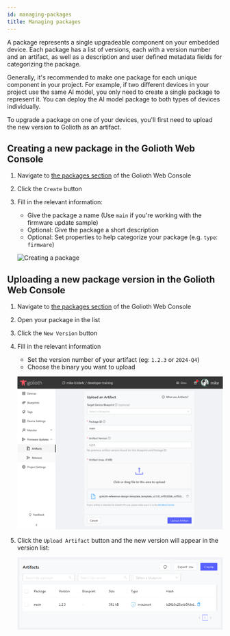 ```yaml
---
id: managing-packages
title: Managing packages
---
```


A package represents a single upgradeable component on your embedded device.
Each package has a list of versions, each with a version number and an artifact,
as well as a description and user defined metadata fields for categorizing the
package.

Generally, it's recommended to make one package for each unique component in
your project. For example, if two different devices in your project use the same
AI model, you only need to create a single package to represent it. You can
deploy the AI model package to both types of devices individually.

To upgrade a package on one of your devices, you'll first need to upload the new
version to Golioth as an artifact.

## Creating a new package in the Golioth Web Console

1. Navigate to [the packages section](https://console.golioth.io/packages) of
   the Golioth Web Console
2. Click the `Create` button
3. Fill in the relevant information:
    - Give the package a name (Use `main` if you're working with the firmware
      update sample)
    - Optional: Give the package a short description
    - Optional: Set properties to help categorize your package (e.g. `type`:
      `firmware`)

    ![Creating a package](./assets/web-console-create-package.png)

## Uploading a new package version in the Golioth Web Console

1. Navigate to [the packages section](https://console.golioth.io/packages) of
   the Golioth Web Console
2. Open your package in the list
3. Click the `New Version` button
4. Fill in the relevant information
    - Set the version number of your artifact (eg: `1.2.3` or `2024-Q4`)
    - Choose the binary you want to upload

    ![Creating an Artifact](./assets/web-console-create-artifact.png)

5. Click the `Upload Artifact` button and the new version will appear in the
   version list:

    ![Version list](./assets/web-console-artifact-list.png)

